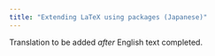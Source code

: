 ```yaml
---
title: "Extending LaTeX using packages (Japanese)"
---
```

Translation to be added _after_ English text completed.
